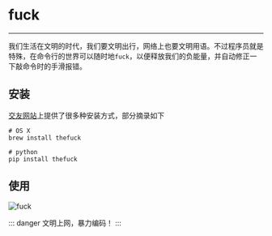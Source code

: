 # fuck
***
我们生活在文明的时代，我们要文明出行，网络上也要文明用语。不过程序员就是特殊，在命令行的世界可以随时地`fuck`，以便释放我们的负能量，并自动修正一下敲命令时的手滑报错。

## 安装
[交友网站](https://github.com/nvbn/thefuck)上提供了很多种安装方式，部分摘录如下
```
# OS X
brew install thefuck

# python
pip install thefuck
```

## 使用
![fuck](https://qiniu.84dd.xyz/shell/fuck.gif!84dd)

::: danger
文明上网，暴力编码！
:::